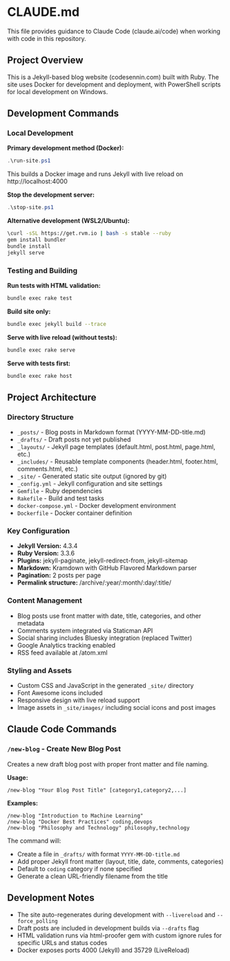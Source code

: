 # CLAUDE.md

This file provides guidance to Claude Code (claude.ai/code) when working with code in this repository.

## Project Overview

This is a Jekyll-based blog website (codesennin.com) built with Ruby. The site uses Docker for development and deployment, with PowerShell scripts for local development on Windows.

## Development Commands

### Local Development

**Primary development method (Docker):**
```powershell
.\run-site.ps1
```
This builds a Docker image and runs Jekyll with live reload on http://localhost:4000

**Stop the development server:**
```powershell
.\stop-site.ps1
```

**Alternative development (WSL2/Ubuntu):**
```bash
\curl -sSL https://get.rvm.io | bash -s stable --ruby
gem install bundler
bundle install
jekyll serve
```

### Testing and Building

**Run tests with HTML validation:**
```bash
bundle exec rake test
```

**Build site only:**
```bash
bundle exec jekyll build --trace
```

**Serve with live reload (without tests):**
```bash
bundle exec rake serve
```

**Serve with tests first:**
```bash
bundle exec rake host
```

## Project Architecture

### Directory Structure

- `_posts/` - Blog posts in Markdown format (YYYY-MM-DD-title.md)
- `_drafts/` - Draft posts not yet published
- `_layouts/` - Jekyll page templates (default.html, post.html, page.html, etc.)
- `_includes/` - Reusable template components (header.html, footer.html, comments.html, etc.)
- `_site/` - Generated static site output (ignored by git)
- `_config.yml` - Jekyll configuration and site settings
- `Gemfile` - Ruby dependencies
- `Rakefile` - Build and test tasks
- `docker-compose.yml` - Docker development environment
- `Dockerfile` - Docker container definition

### Key Configuration

- **Jekyll Version:** 4.3.4
- **Ruby Version:** 3.3.6
- **Plugins:** jekyll-paginate, jekyll-redirect-from, jekyll-sitemap
- **Markdown:** Kramdown with GitHub Flavored Markdown parser
- **Pagination:** 2 posts per page
- **Permalink structure:** /archive/:year/:month/:day/:title/

### Content Management

- Blog posts use front matter with date, title, categories, and other metadata
- Comments system integrated via Staticman API
- Social sharing includes Bluesky integration (replaced Twitter)
- Google Analytics tracking enabled
- RSS feed available at /atom.xml

### Styling and Assets

- Custom CSS and JavaScript in the generated `_site/` directory
- Font Awesome icons included
- Responsive design with live reload support
- Image assets in `_site/images/` including social icons and post images

## Claude Code Commands

### `/new-blog` - Create New Blog Post

Creates a new draft blog post with proper front matter and file naming.

**Usage:**
```
/new-blog "Your Blog Post Title" [category1,category2,...]
```

**Examples:**
```
/new-blog "Introduction to Machine Learning"
/new-blog "Docker Best Practices" coding,devops
/new-blog "Philosophy and Technology" philosophy,technology
```

The command will:
- Create a file in `_drafts/` with format `YYYY-MM-DD-title.md`
- Add proper Jekyll front matter (layout, title, date, comments, categories)
- Default to `coding` category if none specified
- Generate a clean URL-friendly filename from the title

## Development Notes

- The site auto-regenerates during development with `--livereload` and `--force_polling`
- Draft posts are included in development builds via `--drafts` flag
- HTML validation runs via html-proofer gem with custom ignore rules for specific URLs and status codes
- Docker exposes ports 4000 (Jekyll) and 35729 (LiveReload)